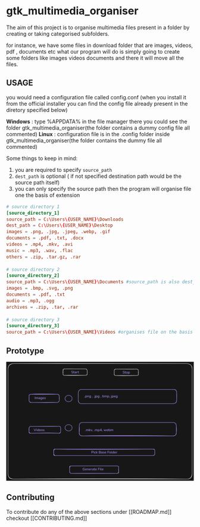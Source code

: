 # gtk_multimedia_organiser

The aim of this project is to organise multimedia files present in a folder by creating or taking categorised subfolders.

for instance, we have some files in download folder that are images, videos, pdf , documents etc what our program will do is simply going to create some folders like images videos documents and there it will move all the files.

## USAGE

you would need a configuration file called config.conf (when you install it from the official installer you can find the config file already present in the diretory specified below)

**Windows** : type %APPDATA% in the file manager there you could see the folder gtk_multimedia_organiser(the folder contains a dummy config file all commented)
**Linux** : configuration file is in the .config folder inside gtk_multimedia_organiser(the folder contains the dummy file all commented)

Some things to keep in mind:

1. you are required to specify `source_path`
2. `dest_path` is optional ( if not specified destination path would be the source path itself)
3. you can only specify the source path then the program will organise file one the basis of extension

``` Config.conf
# source directory 1
[source_directory_1]
source_path = C:\Users\{USER_NAME}\Downloads
dest_path = C:\Users\{USER_NAME}\Desktop
images = .png, .jpg, .jpeg, .webp, .gif
documents = .pdf, .txt, .docx
videos = .mp4, .mkv, .avi
music = .mp3, .wav, .flac
others = .zip, .tar.gz, .rar

# source directory 2
[source_directory_2]
source_path = C:\Users\{USER_NAME}\Documents #source_path is also dest_path
images = .bmp, .svg, .png
documents = .pdf, .txt
audio = .mp3, .ogg
archives = .zip, .tar, .rar

# source directory 3
[source_directory_3]
source_path = C:\Users\{USER_NAME}\Videos #organises file on the basis of extension

```

## Prototype

![Prototype](assets/prototype.png)

## Contributing

To contribute do any of the above sections under [[ROADMAP.md]] checkout [[CONTRIBUTING.md]]
